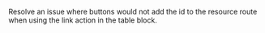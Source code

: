 Resolve an issue where buttons would not add the id to the resource route when using the link action
in the table block.
